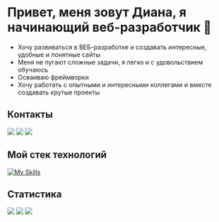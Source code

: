 # Привет, меня зовут Диана, я начинающий веб-разработчик 👋 #

* Хочу развиваться в ВЕБ-разработке и создавать интересные, удобные и понятные сайты
* Меня не пугают сложные задачи, я легко и с удовольствием обучаюсь
* Осваиваю фреймворки
* Хочу работать с опытными и интересными коллегами и вместе создавать крутые проекты

## Контакты ##
<a href="https://t.me/DianaKS01" target="_blank"><img src="https://img.shields.io/badge/Telegram-26A5E4?style=for-the-badge&logo=Telegram&logoColor=white"/></a>
<a href="mailto:dianak654@gmail.com" target="_blank"><img src="https://img.shields.io/badge/Gmail-EA4335?style=for-the-badge&logo=Gmail&logoColor=white"/></a>
<a href="https://wa.me/+79109988694" target="_blank"><img src="https://img.shields.io/badge/WhatsApp-25D366?style=for-the-badge&logo=WhatsApp&logoColor=white"/></a>


## Мой стек технологий ##
[![My Skills](https://skillicons.dev/icons?i=js,nodejs,react,redux,webpack,html,css,git,github,bash,codepen,figma,vscode)](https://skillicons.dev)


## Статистика ##

![](https://github-profile-summary-cards.vercel.app/api/cards/stats?username=bl0nda&theme=apprentice) ![](https://github-profile-summary-cards.vercel.app/api/cards/productive-time?username=bl0nda&theme=apprentice)
![](https://github-profile-summary-cards.vercel.app/api/cards/profile-details?username=bl0nda&theme=apprentice)
